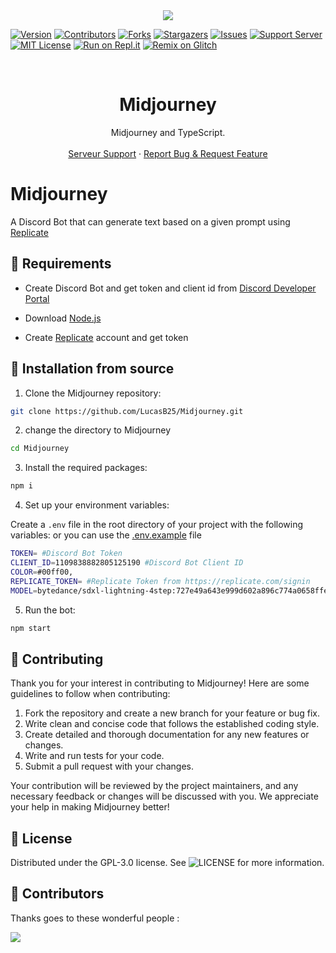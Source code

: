 <center><img src="https://capsule-render.vercel.app/api?type=waving&color=gradient&height=200&section=header&text=Midjourney&fontSize=80&fontAlignY=35&animation=twinkling&fontColor=gradient" /></center>

[![Version][version-shield]](version-url)
[![Contributors][contributors-shield]][contributors-url]
[![Forks][forks-shield]][forks-url]
[![Stargazers][stars-shield]][stars-url]
[![Issues][issues-shield]][issues-url]
[![Support Server][support-shield]][support-server]
[![MIT License][license-shield]][license-url]
[![Run on Repl.it](https://repl.it/badge/github/LucasB25/Midjourney)](https://repl.it/github/LucasB25/Midjourney)
[![Remix on Glitch](https://cdn.glitch.com/2703baf2-b643-4da7-ab91-7ee2a2d00b5b%2Fremix-button.svg)](https://glitch.com/edit/#!/import/github/LucasB25/Midjourney)

<!-- PROJECT LOGO -->
<br />

  <h1 align="center">Midjourney</h1>

  <p align="center">Midjourney and TypeScript.
    <br />
    <br />
        <a href="https://discord.gg/AhUJa2kdAr">Serveur Support</a>
    ·
    <a href="https://github.com/LucasB25/Midjourney/issues">Report Bug & Request Feature</a>
  </p>
</p>

# Midjourney

A Discord Bot that can generate text based on a given prompt using [Replicate](https://replicate.com/)

## 🔧 Requirements

-   Create Discord Bot and get token and client id from [Discord Developer Portal](https://discord.com/developers/applications)

-   Download [Node.js](https://nodejs.org/en/download/)

-   Create [Replicate](https://replicate.com/) account and get token

## 🚀 Installation from source

1. Clone the Midjourney repository:

```bash
git clone https://github.com/LucasB25/Midjourney.git
```

2. change the directory to Midjourney

```bash
cd Midjourney
```

3. Install the required packages:

```bash
npm i
```

4. Set up your environment variables:

Create a `.env` file in the root directory of your project with the following variables:
or you can use the [.env.example](https://raw.githubusercontent.com/LucasB25/Midjourney/main/.env.example) file

```bash
TOKEN= #Discord Bot Token
CLIENT_ID=1109838882805125190 #Discord Bot Client ID
COLOR=#00ff00,
REPLICATE_TOKEN= #Replicate Token from https://replicate.com/signin
MODEL=bytedance/sdxl-lightning-4step:727e49a643e999d602a896c774a0658ffefea21465756a6ce24b7ea4165eba6a
```

5. Run the bot:

```bash
npm start
```

## 📜 Contributing

Thank you for your interest in contributing to Midjourney! Here are some guidelines to follow when contributing:

1. Fork the repository and create a new branch for your feature or bug fix.
2. Write clean and concise code that follows the established coding style.
3. Create detailed and thorough documentation for any new features or changes.
4. Write and run tests for your code.
5. Submit a pull request with your changes.

Your contribution will be reviewed by the project maintainers, and any necessary feedback or changes will be discussed with you. We appreciate your help in making Midjourney better!

## 🔐 License

Distributed under the GPL-3.0 license. See ![LICENSE](https://img.shields.io/github/license/LucasB25/Midjourney?style=social) for more information.

## 👥 Contributors

Thanks goes to these wonderful people :

<a href="https://github.com/LucasB25/Midjourney/graphs/contributors">
  <img src="https://contrib.rocks/image?repo=LucasB25/Midjourney" />
</a>

[version-shield]: https://img.shields.io/github/package-json/v/LucasB25/Midjourney?style=for-the-badge
[contributors-shield]: https://img.shields.io/github/contributors/LucasB25/Midjourney.svg?style=for-the-badge
[contributors-url]: https://github.com/LucasB25/Midjourney/graphs/contributors
[forks-shield]: https://img.shields.io/github/forks/LucasB25/Midjourney.svg?style=for-the-badge
[forks-url]: https://github.com/LucasB25/Midjourney/network/members
[stars-shield]: https://img.shields.io/github/stars/LucasB25/Midjourney.svg?style=for-the-badge
[stars-url]: https://github.com/LucasB25/Midjourney/stargazers
[issues-shield]: https://img.shields.io/github/issues/LucasB25/Midjourney.svg?style=for-the-badge
[issues-url]: https://github.com/LucasB25/Midjourney/issues
[license-shield]: https://img.shields.io/github/license/LucasB25/Midjourney.svg?style=for-the-badge
[license-url]: https://github.com/LucasB25/Midjourney/blob/master/LICENSE
[support-server]: https://discord.gg/AhUJa2kdAr
[support-shield]: https://img.shields.io/discord/942117923001098260.svg?style=for-the-badge&logo=discord&colorB=7289DA
